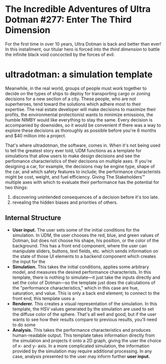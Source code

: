 # The Incredible Adventures of Ultra Dotman #277: Enter The Third Dimension
For the first time in over 10 years, Ultra Dotman is back and better than ever! In this installment, our titular hero is forced into the _third dimension_ to battle the infinite black void concocted by the forces of evil.

# ultradotman: a simulation template
Meanwhile, in the real world, groups of people must work together to decide on the types of ships to deploy for transporting cargo or zoning decisions for a new section of a city. These people, who are not superheroes, tend toward the solutions which adhere most to their expertise. The real estate developer will make decisions to maximize their profits, the environmental protectionist wants to minimize emissions, the humble NIMBY would like everything to stay the same. Every decision is accompanied by downsides, so it would be convenient if there was a way to explore these decisions as thoroughly as possible before you're 6 months and $40 million into a project.

That's where ultradotman, the software, comes in. When it's not being used to tell the greatest story ever told, UDM functions as a template for simulations that allow users to make design decisions and see the perfomance characteristics of their decisions on multiple axes. If you're designing a car, for example, the decisions may be engine type, shape of the car, and which safety features to include; the performance characterists might be cost, weight, and fuel efficiency. Giving The Stakeholders™ multiple axes with which to evaluate their performance has the potential for two things:
1. discovering unintended consequences of a decision before it's too late.
2. revealing the hidden biases and priorities of others.

## Internal Structure
- **User input.** The user sets some of the initial conditions for the simulation. In UDM, the user chooses the red, blue, and green values of Dotman, but does not choose his shape, his position, or the color of the background. This has a front end component, where the user can manipulate sliders, buttons, text fields, etc. which sends information on the state of those UI elements to a backend component which creates the input for the
- **Simulation.** This takes the initial conditions, applies some arbitrary model, and measures the desired performance characterists. In this template, there is nothing to simulate—it just take the inputs directly and set the color of Dotman—so the template just does the calculations of the "performance characteristics," which in this case are hue, saturation, and value. This is only a back end element; to connect to the front end, this template uses a
- **Renderer.** This creates a visual representation of the simulation. In this template, the HSV values generated by the simulation are used to set the diffuse color of the sphere. That's all well and good, but if the user wants to see how their results compare to previous results, you'll need to do some
- **Analysis.** This takes the performance characteristics and produces human-readable output. This template takes information directly from the simulation and projects it onto a 2D graph, giving the user the choice of x- and y- axis. In a more complicated simulation, the information provided by the simulation may require additional processing. In any case, analysis presented to the user may inform further **user input.**